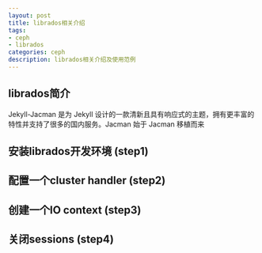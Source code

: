 ```yaml
---
layout: post
title: librados相关介绍
tags:
- ceph
- librados
categories: ceph
description: librados相关介绍及使用范例
---
```



## librados简介
Jekyll-Jacman 是为 Jekyll 设计的一款清新且具有响应式的主题，拥有更丰富的特性并支持了很多的国内服务。Jacman 始于 Jacman 移植而来



## 安装librados开发环境 (step1)


## 配置一个cluster handler (step2)



## 创建一个IO context (step3)


## 关闭sessions (step4)


